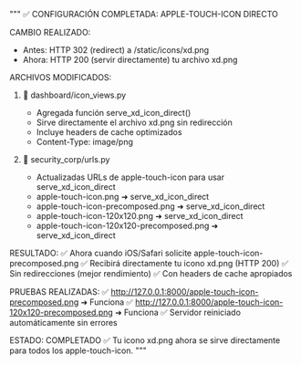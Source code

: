 """
✅ CONFIGURACIÓN COMPLETADA: APPLE-TOUCH-ICON DIRECTO

CAMBIO REALIZADO:
- Antes: HTTP 302 (redirect) a /static/icons/xd.png
- Ahora: HTTP 200 (servir directamente) tu archivo xd.png

ARCHIVOS MODIFICADOS:

1. 📄 dashboard/icon_views.py
   - Agregada función serve_xd_icon_direct()
   - Sirve directamente el archivo xd.png sin redirección
   - Incluye headers de cache optimizados
   - Content-Type: image/png

2. 📄 security_corp/urls.py  
   - Actualizadas URLs de apple-touch-icon para usar serve_xd_icon_direct
   - apple-touch-icon.png ➜ serve_xd_icon_direct
   - apple-touch-icon-precomposed.png ➜ serve_xd_icon_direct
   - apple-touch-icon-120x120.png ➜ serve_xd_icon_direct
   - apple-touch-icon-120x120-precomposed.png ➜ serve_xd_icon_direct

RESULTADO:
✅ Ahora cuando iOS/Safari solicite apple-touch-icon-precomposed.png
✅ Recibirá directamente tu icono xd.png (HTTP 200)
✅ Sin redirecciones (mejor rendimiento)
✅ Con headers de cache apropiados

PRUEBAS REALIZADAS:
✅ http://127.0.0.1:8000/apple-touch-icon-precomposed.png ➜ Funciona
✅ http://127.0.0.1:8000/apple-touch-icon-120x120-precomposed.png ➜ Funciona
✅ Servidor reiniciado automáticamente sin errores

ESTADO: COMPLETADO ✅
Tu icono xd.png ahora se sirve directamente para todos los apple-touch-icon.
"""
